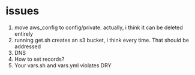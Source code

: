 # issues

1. move aws_config to config/private. actually, i think it can be deleted entirely
1. running get.sh creates an s3 bucket, i think every time. That should be addressed
2. DNS
  3. How to set records?
4. Your vars.sh and vars.yml violates DRY
